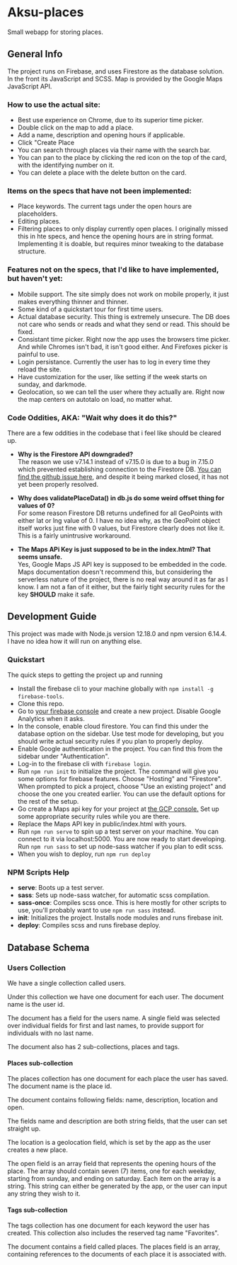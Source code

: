 # Aksu-places

Small webapp for storing places.

## General Info
The project runs on Firebase, and uses Firestore as the database solution. In the front its JavaScript and SCSS. Map is provided by the Google Maps JavaScript API.

### How to use the actual site:

* Best use experience on Chrome, due to its superior time picker.
* Double click on the map to add a place.
* Add a name, description and opening hours if applicable.
* Click "Create Place
* You can search through places via their name with the search bar.
* You can pan to the place by clicking the red icon on the top of the card, with the identifying number on it.
* You can delete a place with the delete button on the card.


### Items on the specs that have not been implemented:

* Place keywords. The current tags under the open hours are placeholders.
* Editing places.
* Filtering places to only display currently open places. I originally missed this in hte specs, and hence the opening hours are in string format. Implementing it is doable, but requires minor tweaking to the database structure.

### Features not on the specs, that I'd like to have implemented, but haven't yet:

* Mobile support. The site simply does not work on mobile properly, it just makes everything thinner and thinner.
* Some kind of a quickstart tour for first time users.
* Actual database security. This thing is extremely unsecure. The DB does not care who sends or reads and what they send or read. This should be fixed.
* Consistant time picker. Right now the app uses the browsers time picker. And while Chromes isn't bad, it isn't good either. And Firefoxes picker is painful to use.
* Login persistance. Currently the user has to log in every time they reload the site.
* Have customization for the user, like setting if the week starts on sunday, and darkmode.
* Geolocation, so we can tell the user where they actually are. Right now the map centers on autotalo on load, no matter what.


### Code Oddities, AKA: "Wait why does it do this?"

There are a few oddities in the codebase that i feel like should be cleared up.

* **Why is the Firestore API downgraded?**  
The reason we use v7.14.1 instead of v7.15.0 is due to a bug in 7.15.0 which prevented establishing connection to the Firestore DB. [You can find the github issue here](https://github.com/firebase/firebase-js-sdk/issues/3179), and despite it being marked closed, it has not yet been properly resolved.

* **Why does validatePlaceData() in db.js do some weird offset thing for values of 0?**  
For some reason Firestore DB returns undefined for all GeoPoints with either lat or lng value of 0. I have no idea why, as the GeoPoint object itself works just fine with 0 values, but Firestore clearly does not like it.  This is a fairly unintrusive workaround.

* **The Maps APi Key is just supposed to be in the index.html? That seems unsafe.**  
Yes, Google Maps JS API key is supposed to be embedded in the code. Maps documentation doesn't recommend this, but considering the serverless nature of the project, there is no real way around it as far as I know. I am not a fan of it either, but the fairly tight security rules for the key **SHOULD** make it safe.


## Development Guide
This project was made with Node.js version 12.18.0 and npm version 6.14.4.  
I have no idea how it will run on anything else.

### Quickstart
The quick steps to getting the project up and running

* Install the firebase cli to your machine globally with `npm install -g firebase-tools`.
* Clone this repo.
* Go to [your firebase console](https://console.firebase.google.com) and create a new project. Disable Google Analytics when it asks.
* In the console, enable cloud firestore. You can find this under the database option on the sidebar. Use test mode for developing, but you should write actual security rules if you plan to properly deploy.
* Enable Google authentication in the project. You can find this from the sidebar under "Authentication".
* Log-in to the firebase cli with `firebase login`.
* Run `npm run init` to initialize the project. The command will give you some options for firebase features. Choose "Hosting" and "Firestore". When prompted to pick a project, choose "Use an existing project" and choose the one you created earlier. You can use the default options for the rest of the setup.
* Go create a Maps api key for your project at [the GCP console.](https://console.cloud.google.com/google/maps-apis/start) Set up some appropriate security rules while you are there.
* Replace the Maps API key in public/index.html with yours.
* Run `npm run serve` to spin up a test server on your machine. You can connect to it via localhost:5000. You are now ready to start developing. Run `npm run sass` to set up node-sass watcher if you plan to edit scss.
* When you wish to deploy, run `npm run deploy`

### NPM Scripts Help

* **serve**: Boots up a test server.
* **sass**: Sets up node-sass watcher, for automatic scss compilation.
* **sass-once**: Compiles scss once. This is here mostly for other scripts to use, you'll probably want to use `npm run sass` instead.
* **init**: Initializes the project. Installs node modules and runs firebase init.
* **deploy**: Compiles scss and runs firebase deploy.

## Database Schema

### Users Collection

We have a single collection called users.

Under this collection we have one document for each user. The document name is the user id.

The document has a field for the users name. A single field was selected over individual fields for first and last names, to provide support for individuals with no last name.

The document also has 2 sub-collections, places and tags.

#### Places sub-collection

The places collection has one document for each place the user has saved. The document name is the place id.

The document contains following fields: name, description, location and open.

The fields name and description are both string fields, that the user can set straight up.

The location is a geolocation field, which is set by the app as the user creates a new place.

The open field is an array field that represents the opening hours of the place. The array should contain seven (7) items, one for each weekday, starting from sunday, and ending on saturday. Each item on the array is a string. This string can either be generated by the app, or the user can input any string they wish to it.

#### Tags sub-collection

The tags collection has one document for each keyword the user has created. This collection also includes the reserved tag name "Favorites".

The document contains a field called places. The places field is an array, containing references to the documents of each place it is associated with.
